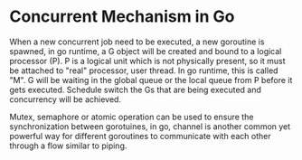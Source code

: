 # Concurrent Mechanism in Go

When a new concurrent job need to be executed, a new goroutine is spawned, in go runtime, a G object will be created and bound to a logical processor (P). P is a logical unit which is not physically present, so it must be attached to "real" processor, user thread. In go runtime, this is called "M". G will be waiting in the global queue or the local queue from P before it gets executed. Schedule switch the Gs that are being executed and concurrency will be achieved.

Mutex, semaphore or atomic operation can be used to ensure the synchronization between gorotuines, in go, channel is another common yet powerful way for different goroutines to communicate with each other through a flow similar to piping.
